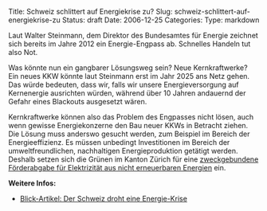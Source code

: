 Title: Schweiz schlittert auf Energiekrise zu?
Slug: schweiz-schlittert-auf-energiekrise-zu
Status: draft
Date: 2006-12-25
Categories:
Type: markdown

Laut Walter Steinmann, dem Direktor des Bundesamtes für Energie zeichnet sich bereits im Jahre 2012 ein Energie-Engpass ab. Schnelles Handeln tut also Not.

Was könnte nun ein gangbarer Lösungsweg sein? Neue Kernkraftwerke? Ein neues KKW könnte laut Steinmann erst im Jahr 2025 ans Netz gehen. Das würde bedeuten, dass wir, falls wir unsere Energieversorgung auf Kernenergie ausrichten würden, während über 10 Jahren andauernd der Gefahr eines Blackouts ausgesetzt wären.

Kernkraftwerke können also das Problem des Engpasses nicht lösen, auch wenn gewisse Energiekonzerne den Bau neuer KKWs in Betracht ziehen. Die Lösung muss anderswo gesucht werden, zum Beispiel im Bereich der Energieeffizienz. Es müssen unbedingt Investitionen im Bereich der umweltfreundlichen, nachhaltigen Energieproduktion getätigt werden. Deshalb setzen sich die Grünen im Kanton Zürich für eine [zweckgebundene Förderabgabe für Elektrizität aus nicht erneuerbaren Energien](http://www.gruene-zh.ch/Energieinitiative.1181.0.html?&L=0) ein.

**Weitere Infos:**

- [Blick-Artikel: Der Schweiz droht eine Energie-Krise](http://www.blick.ch/news/schweiz/artikel52265)

